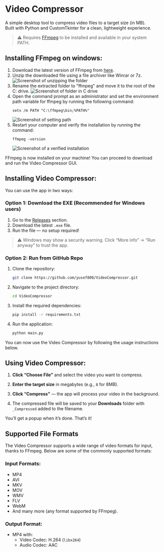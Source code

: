 # Video Compressor

A simple desktop tool to compress video files to a target size (in MB).  
Built with Python and CustomTkinter for a clean, lightweight experience.

> ⚠️ Requires [FFmpeg](https://ffmpeg.org/download.html) to be installed and available in your system PATH.

## Installing FFmpeg on windows:
1. Download the latest version of FFmpeg from [here](https://www.gyan.dev/ffmpeg/builds/ffmpeg-git-full.7z).
2. Unzip the downloaded file using a file archiver like Winrar or 7z.
    ![Screenshot of unzipping the folder](https://media.geeksforgeeks.org/wp-content/uploads/20210912212008/1.png)
3. Rename the extracted folder to "ffmpeg" and move it to the root of the C: drive.
    ![Screenshot of folder in C drive](https://media.geeksforgeeks.org/wp-content/uploads/20210912212010/3.png)
4. Open the command prompt as an administrator and set the environment path variable for ffmpeg by running the following command:
    ```
    setx /m PATH "C:\ffmpeg\bin;%PATH%"
    ```
    ![Screenshot of setting path](https://media.geeksforgeeks.org/wp-content/uploads/20210912212036/Screenshotfrom20210912211815.png)
5. Restart your computer and verify the installation by running the command:
    ```
    ffmpeg -version
    ```
    ![Screenshot of a verified installation](https://media.geeksforgeeks.org/wp-content/uploads/20210912212115/Screenshotfrom20210912212044.png)

FFmpeg is now installed on your machine! You can proceed to download and run the Video Compressor GUI.

## Installing Video Compressor:

You can use the app in two ways:

### Option 1: Download the EXE (Recommended for Windows users)

1. Go to the [Releases](https://github.com/SEF-101/VideoCompressor/releases) section.
2. Download the latest `.exe` file.
3. Run the file — no setup required!

> ⚠️ Windows may show a security warning. Click “More info” → “Run anyway” to trust the app.

### Option 2: Run from GitHub Repo

1. Clone the repository:
    ```bash
    git clone https://github.com/yusef800/VideoCompressor.git
    ```
2. Navigate to the project directory:
    ```bash
    cd VideoCompressor
    ```
3. Install the required dependencies:
    ```bash
    pip install -r requirements.txt
    ```
4. Run the application:
    ```bash
    python main.py
    ```

You can now use the Video Compressor by following the usage instructions below.

## Using Video Compressor:

1. **Click “Choose File”** and select the video you want to compress.

2. **Enter the target size** in megabytes (e.g., `8` for 8MB).

3. **Click “Compress”** — the app will process your video in the background.

4. The compressed file will be saved to your **Downloads** folder with `_Compressed` added to the filename.

You’ll get a popup when it’s done. That’s it!

## Supported File Formats

The Video Compressor supports a wide range of video formats for input, thanks to FFmpeg. Below are some of the commonly supported formats:

### Input Formats:
- MP4
- AVI
- MKV
- MOV
- WMV
- FLV
- WebM
- And many more (any format supported by FFmpeg).

### Output Format:
- MP4 with:
  - Video Codec: H.264 (`libx264`)
  - Audio Codec: AAC
